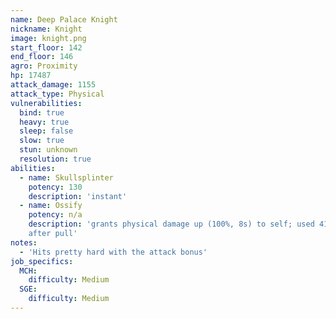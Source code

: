 ```yaml
---
name: Deep Palace Knight
nickname: Knight
image: knight.png
start_floor: 142
end_floor: 146
agro: Proximity
hp: 17487
attack_damage: 1155
attack_type: Physical
vulnerabilities:
  bind: true
  heavy: true
  sleep: false
  slow: true
  stun: unknown
  resolution: true
abilities:
  - name: Skullsplinter
    potency: 130
    description: 'instant'
  - name: Ossify
    potency: n/a
    description: 'grants physical damage up (100%, 8s) to self; used 41 seconds
    after pull'
notes:
  - 'Hits pretty hard with the attack bonus'
job_specifics:
  MCH:
    difficulty: Medium
  SGE:
    difficulty: Medium
---
```

